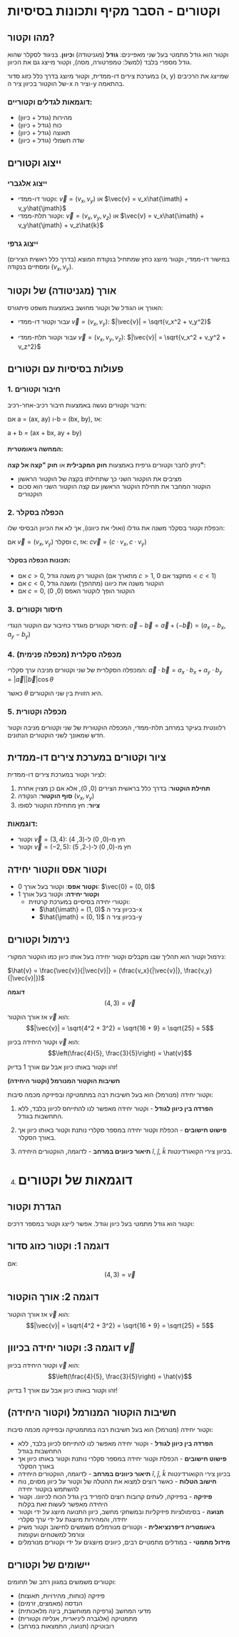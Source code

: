 # וקטורים - הסבר מקיף ותכונות בסיסיות

## מהו וקטור?

וקטור הוא גודל מתמטי בעל שני מאפיינים: **גודל** (מגניטודה) ו**כיוון**. בניגוד לסקלר שהוא גודל מספרי בלבד (למשל: טמפרטורה, מסה), וקטור מייצג גם את הכיוון.

במערכת צירים דו-ממדית, וקטור מיוצג בדרך כלל כזוג סדור (x, y) שמייצג את הרכיבים של הוקטור בכיוון ציר ה-x וציר ה-y בהתאמה.

### דוגמאות לגדלים וקטוריים:
- מהירות (גודל + כיוון)
- כוח (גודל + כיוון)
- תאוצה (גודל + כיוון)
- שדה חשמלי (גודל + כיוון)

## ייצוג וקטורים

### ייצוג אלגברי
* וקטור דו-ממדי: $\vec{v} = (v_x, v_y)$ או $\vec{v} = v_x\hat{\imath} + v_y\hat{\jmath}$
* וקטור תלת-ממדי: $\vec{v} = (v_x, v_y, v_z)$ או $\vec{v} = v_x\hat{\imath} + v_y\hat{\jmath} + v_z\hat{k}$

### ייצוג גרפי
במישור דו-ממדי, וקטור מיוצג כחץ שמתחיל בנקודת המוצא (בדרך כלל ראשית הצירים) ומסתיים בנקודה $(v_x, v_y)$.

## אורך (מגניטודה) של וקטור

האורך או הגודל של וקטור מחושב באמצעות משפט פיתגורס:

* עבור וקטור דו-ממדי $\vec{v} = (v_x, v_y)$:
  $|\vec{v}| = \sqrt{v_x^2 + v_y^2}$

* עבור וקטור תלת-ממדי $\vec{v} = (v_x, v_y, v_z)$:
  $|\vec{v}| = \sqrt{v_x^2 + v_y^2 + v_z^2}$

## פעולות בסיסיות עם וקטורים

### 1. חיבור וקטורים

חיבור וקטורים נעשה באמצעות חיבור רכיב-אחר-רכיב:

אם a = (ax, ay) ו-b = (bx, by), אז:

a + b = (ax + bx, ay + by)

#### המחשה גיאומטרית:
ניתן לחבר וקטורים גרפית באמצעות **חוק המקבילית** או **חוק "קצה אל קצה"**:
- מציבים את הוקטור השני כך שתחילתו בקצה של הוקטור הראשון
- הוקטור המחבר את תחילת הוקטור הראשון עם קצה הוקטור השני הוא סכום הוקטורים

### 2. הכפלה בסקלר

הכפלת וקטור בסקלר משנה את גודלו (ואולי את כיוונו), אך לא את הכיוון הבסיסי שלו:

אם $\vec{v} = (v_x, v_y)$ וסקלר $c$, אז:
$c\vec{v} = (c \cdot v_x, c \cdot v_y)$

#### תכונות הכפלה בסקלר:
- אם $c > 0$, הוקטור רק משנה גודל (מתארך אם $c > 1$, מתקצר אם $0 < c < 1$)
- אם $c < 0$, הוקטור משנה את כיוונו (מתהפך) ומשנה גודל
- אם $c = 0$, הוקטור הופך לוקטור האפס (0, 0)

### 3. חיסור וקטורים

חיסור וקטורים מוגדר כחיבור עם הוקטור הנגדי:
$\vec{a} - \vec{b} = \vec{a} + (-\vec{b}) = (a_x - b_x, a_y - b_y)$

### 4. מכפלה סקלרית (מכפלה פנימית)

המכפלה הסקלרית של שני וקטורים מניבה ערך סקלרי:
$\vec{a} \cdot \vec{b} = a_x \cdot b_x + a_y \cdot b_y = |\vec{a}||\vec{b}|\cos\theta$

כאשר $\theta$ היא הזווית בין שני הוקטורים.

### 5. מכפלה וקטורית

רלוונטית בעיקר במרחב תלת-ממדי, המכפלה הוקטורית של שני וקטורים מניבה וקטור חדש שמאונך לשני הוקטורים הנתונים.

## ציור וקטורים במערכת צירים דו-ממדית

לציור וקטור במערכת צירים דו-ממדית:

1. **תחילת הוקטור**: בדרך כלל בראשית הצירים (0, 0), אלא אם כן מצוין אחרת
2. **סוף הוקטור**: הנקודה $(v_x, v_y)$
3. **ציור**: חץ מתחילת הוקטור לסופו

### דוגמאות:
- וקטור $\vec{v} = (3, 4)$: חץ מ-(0, 0) ל-(3, 4)
- וקטור $\vec{v} = (-2, 5)$: חץ מ-(0, 0) ל-(-2, 5)

## וקטור אפס ווקטור יחידה

- **וקטור אפס**: וקטור בעל אורך 0: $\vec{0} = (0, 0)$
- **וקטור יחידה**: וקטור בעל אורך 1
  - וקטורי יחידה בסיסיים במערכת קרטזית: 
    - $\hat{\imath} = (1, 0)$ בכיוון ציר ה-x
    - $\hat{\jmath} = (0, 1)$ בכיוון ציר ה-y

## נירמול וקטורים

נירמול וקטור הוא תהליך שבו מקבלים וקטור יחידה בעל אותו כיוון כמו הוקטור המקורי:

$\hat{v} = \frac{\vec{v}}{|\vec{v}|} = (\frac{v_x}{|\vec{v}|}, \frac{v_y}{|\vec{v}|})$

**דוגמה**
$$(4,3) = \vec{v}$$


אז אורך הוקטור $\vec{v}$ הוא:
$$|\vec{v}| = \sqrt{4^2 + 3^2} = \sqrt{16 + 9} = \sqrt{25} = 5$$

וקטור היחידה בכיוון $\vec{v}$ הוא:
$$\left(\frac{4}{5}, \frac{3}{5}\right) = \hat{v}$$

זהו וקטור באותו כיוון אבל עם אורך 1 בדיוק!

**חשיבות הוקטור המנורמל (וקטור היחידה)**

וקטור יחידה (מנורמל) הוא בעל חשיבות רבה במתמטיקה ובפיזיקה מכמה סיבות:

1. **הפרדה בין כיוון לגודל** - וקטור יחידה מאפשר לנו להתייחס לכיוון בלבד, ללא התחשבות בגודל.

2. **פישוט חישובים** - הכפלת וקטור יחידה במספר סקלרי נותנת וקטור באותו כיוון אך באורך הסקלר.

3. **תיאור כיוונים במרחב** - לדוגמה, הווקטורים היחידה $\hat{i}$, $\hat{j}$, $\hat{k}$ בכיוון צירי הקואורדינטות.

4. # דוגמאות של וקטורים

## הגדרת וקטור

וקטור הוא גודל מתמטי בעל כיוון וגודל. אפשר לייצג וקטור במספר דרכים:

## דוגמה 1: וקטור כזוג סדור
אם:
$$(4,3) = \vec{v}$$

## דוגמה 2: אורך הוקטור
אז אורך הוקטור $\vec{v}$ הוא:
$$|\vec{v}| = \sqrt{4^2 + 3^2} = \sqrt{16 + 9} = \sqrt{25} = 5$$

## דוגמה 3: וקטור יחידה בכיוון $\vec{v}$
וקטור היחידה בכיוון $\vec{v}$ הוא:
$$\left(\frac{4}{5}, \frac{3}{5}\right) = \hat{v}$$

זהו וקטור באותו כיוון אבל עם אורך 1 בדיוק!

## חשיבות הוקטור המנורמל (וקטור היחידה)

וקטור יחידה (מנורמל) הוא בעל חשיבות רבה במתמטיקה ובפיזיקה מכמה סיבות:

- **הפרדה בין כיוון לגודל** - וקטור יחידה מאפשר לנו להתייחס לכיוון בלבד, ללא התחשבות בגודל
- **פישוט חישובים** - הכפלת וקטור יחידה במספר סקלרי נותנת וקטור באותו כיוון אך באורך הסקלר
- **תיאור כיוונים במרחב** - לדוגמה, הווקטורים היחידה $\hat{i}$, $\hat{j}$, $\hat{k}$ בכיוון צירי הקואורדינטות
- **חישוב הטלות** - כאשר רוצים למצוא את ההטלה של וקטור על כיוון מסוים, נוח להשתמש בוקטור יחידה
- **פיזיקה** - בפיזיקה, לעתים קרובות רוצים להפריד בין גודל הכוח לכיוונו. וקטור היחידה מאפשר לעשות זאת בקלות
- **תנועה** - בסימולציות פיזיקליות ובמשחקי מחשב, כיוון התנועה מיוצג על ידי וקטור יחידה, והמהירות מיוצגת על ידי ערך סקלרי
- **גיאומטריה דיפרנציאלית** - וקטורים מנורמלים משמשים לחישוב וקטור משיק ונורמל למשטחים ועקומות
- **מידול מתמטי** - במודלים מתמטיים רבים, כיוונים מיוצגים על ידי וקטורים מנורמלים

## יישומים של וקטורים

וקטורים משמשים במגוון רחב של תחומים:
- פיזיקה (כוחות, מהירויות, תאוצות)
- הנדסה (מאמצים, זרמים)
- מדעי המחשב (גרפיקה ממוחשבת, בינה מלאכותית)
- מתמטיקה (אלגברה ליניארית, אנליזה וקטורית)
- רובוטיקה (תנועה, התמצאות במרחב)
